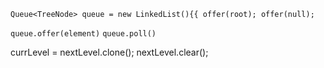  `Queue<TreeNode> queue = new LinkedList(){{ offer(root); offer(null); `

 `queue.offer(element)`
 `queue.poll()`


currLevel = nextLevel.clone();
nextLevel.clear();